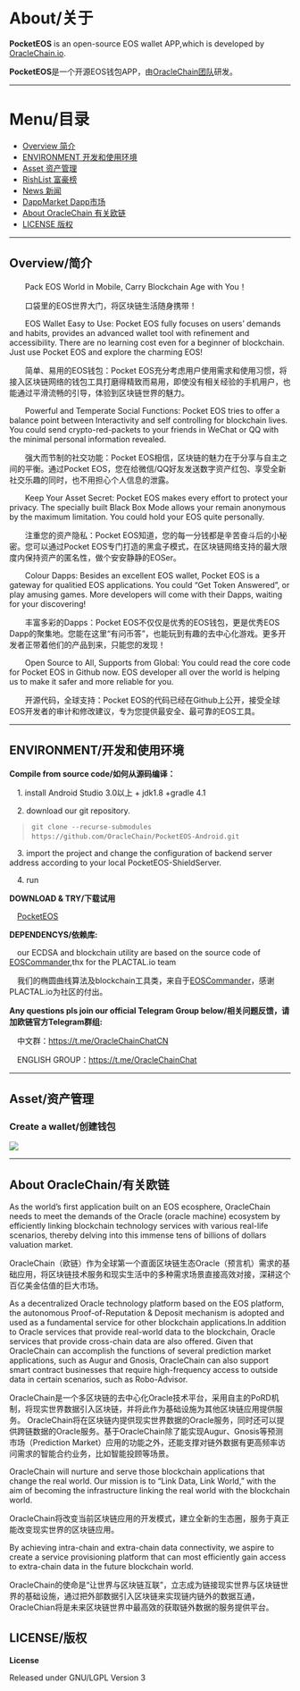 # About/关于

**PocketEOS** is an open-source EOS wallet APP,which is developed by [OracleChain.io](https://oraclechain.io).

**PocketEOS**是一个开源EOS钱包APP，由[OracleChain团队](https://oraclechain.io)研发。

-------------------------------

# Menu/目录
+ [Overview  简介](#1)
+ [ENVIRONMENT  开发和使用环境](#2)
+ [Asset 资产管理](#3)
+ [RishList  富豪榜](#4)
+ [News 新闻](#5)
+ [DappMarket  Dapp市场](#6)
+ [About OracleChain  有关欧链](#7)
+ [LICENSE  版权](#8)

------------------------------

<h2 id="1">Overview/简介</h2>

&emsp;&emsp;Pack EOS World in Mobile, Carry Blockchain Age with You！      

&emsp;&emsp;口袋里的EOS世界大门，将区块链生活随身携带！
   
&emsp;&emsp;EOS Wallet Easy to Use: Pocket EOS fully focuses on users’ demands and habits, provides an advanced wallet tool with refinement and accessibility. There are no learning cost even for a beginner of blockchain. Just use Pocket EOS and explore the charming EOS!     

&emsp;&emsp;简单、易用的EOS钱包：Pocket EOS充分考虑用户使用需求和使用习惯，将接入区块链网络的钱包工具打磨得精致而易用，即使没有相关经验的手机用户，也能通过平滑流畅的引导，体验到区块链世界的魅力。   

&emsp;&emsp;Powerful and Temperate Social Functions: Pocket EOS tries to offer a balance point between Interactivity and self controlling for blockchain lives. You could send crypto-red-packets to your friends in WeChat or QQ with the minimal personal information revealed.       

&emsp;&emsp;强大而节制的社交功能：Pocket EOS相信，区块链的魅力在于分享与自主之间的平衡。通过Pocket EOS，您在给微信/QQ好友发送数字资产红包、享受全新社交乐趣的同时，也不用担心个人信息的泄露。

&emsp;&emsp;Keep Your Asset Secret: Pocket EOS makes every effort to protect your privacy. The specially built Black Box Mode allows your remain anonymous by the maximum limitation. You could hold your EOS quite personally.      

&emsp;&emsp;注重您的资产隐私：Pocket EOS知道，您的每一分钱都是辛苦奋斗后的小秘密。您可以通过Pocket EOS专门打造的黑盒子模式，在区块链网络支持的最大限度内保持资产的匿名性，做个安安静静的EOSer。
    
&emsp;&emsp;Colour Dapps: Besides an excellent EOS wallet, Pocket EOS is a gateway for qualitied EOS applications. You could “Get Token Answered”, or play amusing games. More developers will come with their Dapps, waiting for your discovering!     

&emsp;&emsp;丰富多彩的Dapps：Pocket EOS不仅仅是优秀的EOS钱包，更是优秀EOS Dapp的聚集地。您能在这里“有问币答”，也能玩到有趣的去中心化游戏。更多开发者正带着他们的产品到来，只能您的发现！  


&emsp;&emsp;Open Source to All, Supports from Global: You could read the core code for Pocket EOS in Github now. EOS developer all over the world is helping us to make it safer and more reliable for you.     

&emsp;&emsp;开源代码，全球支持：Pocket EOS的代码已经在Github上公开，接受全球EOS开发者的审计和修改建议，专为您提供最安全、最可靠的EOS工具。

------------------------------
<h2 id="2">ENVIRONMENT/开发和使用环境</h2>

**Compile from source code/如何从源码编译：**

&emsp;1. install Android Studio 3.0以上 + jdk1.8 +gradle 4.1

&emsp;2. download our git repository.
>`git clone --recurse-submodules https://github.com/OracleChain/PocketEOS-Android.git` 

&emsp;3. import the project and change the configuration of backend server address according to your local PocketEOS-ShieldServer.

&emsp;4. run

**DOWNLOAD & TRY/下载试用**

&emsp;[PocketEOS](https://pocketeos.com/)


**DEPENDENCYS/依赖库:**

&emsp;our ECDSA and blockchain utility are based on the source code of [EOSCommander](https://github.com/plactal/EosCommander),thx for the PLACTAL.io team

&emsp;我们的椭圆曲线算法及blockchain工具类，来自于[EOSCommander](https://github.com/plactal/EosCommander)，感谢PLACTAL.io为社区的付出。


**Any questions pls join our official Telegram Group below/相关问题反馈，请加欧链官方Telegram群组:**

&emsp;中文群：https://t.me/OracleChainChatCN

&emsp;ENGLISH GROUP：https://t.me/OracleChainChat

------------------------------

<h2 id="3">Asset/资产管理</h2>

### Create a wallet/创建钱包
![](https://github.com/OracleChain/PocketEOS/raw/master/screenshots/wallet.PNG)


------------------------------
<h2 id="7">About OracleChain/有关欧链</h2>

As the world’s first application built on an EOS ecosphere, OracleChain needs to meet the demands of the Oracle (oracle machine) ecosystem by efficiently linking blockchain technology services with various real-life scenarios, thereby delving into this immense tens of billions of dollars valuation market.

OracleChain（欧链）作为全球第一个直面区块链生态Oracle（预言机）需求的基础应用，将区块链技术服务和现实生活中的多种需求场景直接高效对接，深耕这个百亿美金估值的巨大市场。

As a decentralized Oracle technology platform based on the EOS platform, the autonomous Proof-of-Reputation & Deposit mechanism is adopted and used as a fundamental service for other blockchain applications.In addition to Oracle services that provide real-world data to the blockchain, Oracle services that provide cross-chain data are also offered. Given that OracleChain can accomplish the functions of several prediction market applications, such as Augur and Gnosis, OracleChain can also support smart contract businesses that require high-frequency access to outside data in certain scenarios, such as Robo-Advisor.

OracleChain是一个多区块链的去中心化Oracle技术平台，采用自主的PoRD机制，将现实世界数据引入区块链，并将此作为基础设施为其他区块链应用提供服务。
OracleChain将在区块链内提供现实世界数据的Oracle服务，同时还可以提供跨链数据的Oracle服务。基于OracleChain除了能实现Augur、Gnosis等预测市场（Prediction Market）应用的功能之外，还能支撑对链外数据有更高频率访问需求的智能合约业务，比如智能投顾等场景。

OracleChain will nurture and serve those blockchain applications that change the real world. Our mission is to “Link Data, Link World,” with the aim of becoming the infrastructure linking the real world with the blockchain world.

OracleChain将改变当前区块链应用的开发模式，建立全新的生态圈，服务于真正能改变现实世界的区块链应用。

By achieving intra-chain and extra-chain data connectivity, we aspire to create a service provisioning platform that can most efficiently gain access to extra-chain data in the future blockchain world.

OracleChain的使命是“让世界与区块链互联”，立志成为链接现实世界与区块链世界的基础设施，通过把外部数据引入区块链来实现链内链外的数据互通，OracleChian将是未来区块链世界中最高效的获取链外数据的服务提供平台。

<h2 id="8">LICENSE/版权</h2>

**License**

Released under GNU/LGPL Version 3

